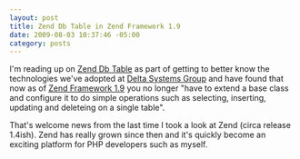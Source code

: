 ```yaml
--- 
layout: post
title: Zend Db Table in Zend Framework 1.9
date: 2009-08-03 10:37:46 -05:00
category: posts
---
```

I'm reading up on [Zend Db Table](http://framework.zend.com/manual/en/zend.db.table.html "Zend Db Table") as part of getting to better know the technologies we've adopted at [Delta Systems Group](http://deltasys.com "Delta Systems Group, where I work") and have found that now as of [Zend Framework 1.9](http://framework.zend.com "Zend Framework home") you no longer "have to extend a base class and configure it to do simple operations such as selecting, inserting, updating and deleteing on a single table".

That's welcome news from the last time I took a look at Zend (circa release 1.4ish).  Zend has really grown since then and it's quickly become an exciting platform for PHP developers such as myself. 
